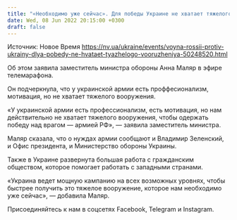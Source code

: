 ```yaml
---
title: "«Необходимо уже сейчас». Для победы Украине не хватает тяжелого вооружения — Маляр"
date: Wed, 08 Jun 2022 20:15:00 +0300
draft: false
---
```

Источник: Новое Время https://nv.ua/ukraine/events/voyna-rossii-protiv-ukrainy-dlya-pobedy-ne-hvataet-tyazhelogo-vooruzheniya-50248520.html


 Об этом заявила заместитель министра обороны Анна Маляр в эфире телемарафона.

Он подчеркнула, что у украинской армии есть проффесионализм, мотивация, но не хватает тяжелого вооружения.

«У украинской армии есть профессионализм, есть мотивация, но нам действительно не хватает тяжелого вооружения, чтобы одержать победу над врагом — армией РФ», — заявила заместитель министра.

Маляр сказала, что о нуждах армии сообщают и Владимир Зеленский, и Офис президента, и Министерство обороны Украины.

Также в Украине развернута большая работа с гражданским обществом, которое помогает работать с западными странами.

«Украина ведет мощную кампанию на всех возможных уровнях, чтобы быстрее получить это тяжелое вооружение, которое нам необходимо уже сейчас», — добавила Маляр.

Присоединяйтесь к нам в соцсетях Facebook, Telegram и Instagram.
